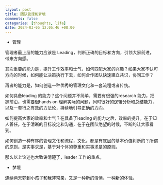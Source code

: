 ```yaml
---
layout: post
title: 团队管理和梦境
comments: false
categories: [thoughts, life]
date: 2024-03-05 12:06:46 +08:00
---
```

- 管理

管理者最上层的能力应该是 Leading，判断正确的目标和方向，引领大家前进，带来方向感。

其次重要的能力是，提升工作效率和士气，如何匹配大家的兴趣？如果大家不认可方向的时候，如何能让决策执行下去，如何合作团队快速建立共识，协同工作？

再者的能力是，如何创造一种优秀的管理文化和一套流程或者传统。

如何具备leading 的能力？这个问题并不简单，需要有很强的research 能力，把握前沿，也需要很hands on 理解实际的问题，同时很好的逻辑分析和总结能力，以及一套行之有效的方法论，持续地引导正确的方向。

如何提高大家的效率和士气？在具备了leading 的能力之后，效率的提升，在于知人善任，在于清晰的目标设定和沟通，在于在团队绝望的时候，不断的让大家看到。

如何创造一种有序的管理文化和流程，文化，都是有底层的基本价值判断的？所谓的原则，是实事求是，基于对个体的尊重和实事求是的原则。

那么以上论述也大致讲清楚了，leader 工作的重点。

- 梦境

连续两天梦到小孩子和我非常亲，又是一种新的情愫，一种新的体验。
